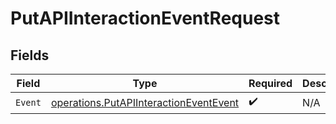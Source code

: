 # PutAPIInteractionEventRequest


## Fields

| Field                                                                                            | Type                                                                                             | Required                                                                                         | Description                                                                                      |
| ------------------------------------------------------------------------------------------------ | ------------------------------------------------------------------------------------------------ | ------------------------------------------------------------------------------------------------ | ------------------------------------------------------------------------------------------------ |
| `Event`                                                                                          | [operations.PutAPIInteractionEventEvent](../../models/operations/putapiinteractioneventevent.md) | :heavy_check_mark:                                                                               | N/A                                                                                              |